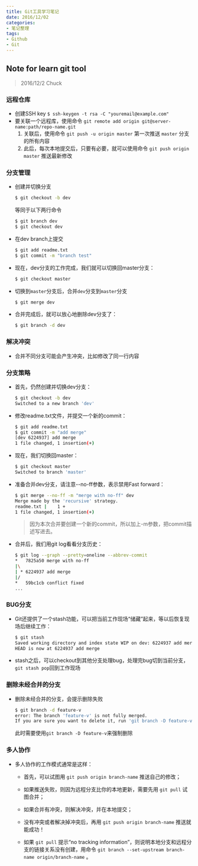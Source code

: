 ```yaml
---
title: Git工具学习笔记
date: 2016/12/02 
categories:
- 笔记整理
tags:
- Github
- Git
---
```


## Note for learn git tool

> 2016/12/2
> Chuck

### 远程仓库
- 创建SSH key `$ ssh-keygen -t rsa -C "youremail@example.com"`
- 要关联一个远程库，使用命令 `git remote add origin git@server-name:path/repo-name.git`
    1. 关联后，使用命令 `git push -u origin master` 第一次推送 `master` 分支的所有内容
    2. 此后，每次本地提交后，只要有必要，就可以使用命令 `git push origin master` 推送最新修改

<!--more-->

### 分支管理
- 创建并切换分支
    ```bash
    $ git checkout -b dev
    ```
    等同于以下两行命令
    ```bash
    $ git branch dev
    $ git checkout dev
    ```
- 在dev branch上提交
    ```bash
    $ git add readme.txt 
    $ git commit -m "branch test"
    ```
- 现在，dev分支的工作完成，我们就可以切换回master分支：
    ```bash
    $ git checkout master
    ```
- 切换到`master`分支后，合并`dev`分支到`master`分支
    ```bash
    $ git merge dev
    ```
- 合并完成后，就可以放心地删除dev分支了：
    ```bash
    $ git branch -d dev
    ```

### 解决冲突
- 合并不同分支可能会产生冲突，比如修改了同一行内容

### 分支策略
- 首先，仍然创建并切换dev分支：
    ```bash
    $ git checkout -b dev
    Switched to a new branch 'dev'
    ```
- 修改readme.txt文件，并提交一个新的commit：
    ```bash
    $ git add readme.txt 
    $ git commit -m "add merge"
    [dev 6224937] add merge
    1 file changed, 1 insertion(+)
    ```
- 现在，我们切换回master：
    ```bash
    $ git checkout master
    Switched to branch 'master'
    ```
- 准备合并dev分支，请注意--no-ff参数，表示禁用Fast forward：
    ```bash
    $ git merge --no-ff -m "merge with no-ff" dev
    Merge made by the 'recursive' strategy.
    readme.txt |    1 +
    1 file changed, 1 insertion(+)
    ```
    > 因为本次合并要创建一个新的commit，所以加上-m参数，把commit描述写进去。
- 合并后，我们用git log看看分支历史：
    ```bash
    $ git log --graph --pretty=oneline --abbrev-commit
    *   7825a50 merge with no-ff
    |\
    | * 6224937 add merge
    |/
    *   59bc1cb conflict fixed
    ...
    ```

### BUG分支
- Git还提供了一个stash功能，可以把当前工作现场“储藏”起来，等以后恢复现场后继续工作：
    ```bash
    $ git stash
    Saved working directory and index state WIP on dev: 6224937 add merge
    HEAD is now at 6224937 add merge
    ```
- stash之后，可以checkout到其他分支处理bug，处理完bug切到当前分支，`git stash pop`回到工作现场

### 删除未经合并的分支
- 删除未经合并的分支，会提示删除失败
    ```bash
    $ git branch -d feature-v
    error: The branch 'feature-v' is not fully merged.
    If you are sure you want to delete it, run 'git branch -D feature-v'.
    ```
    此时需要使用`git branch -D feature-v`来强制删除

### 多人协作
- 多人协作的工作模式通常是这样：

    - 首先，可以试图用 `git push origin branch-name` 推送自己的修改；

    - 如果推送失败，则因为远程分支比你的本地更新，需要先用 `git pull` 试图合并；

    - 如果合并有冲突，则解决冲突，并在本地提交；

    - 没有冲突或者解决掉冲突后，再用 `git push origin branch-name` 推送就能成功！

    - 如果 `git pull` 提示“no tracking information”，则说明本地分支和远程分支的链接关系没有创建，用命令 `git branch --set-upstream branch-name origin/branch-name` 。